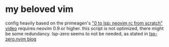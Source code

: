 # my beloved vim
config heavily based on the primeagen's ["0 to lsp: neovim rc from scratch" video](https://www.youtube.com/watch?v=w7i4amO_zaE)
requires neovim 0.9 or higher.
this script is not optimized, there might be some redundancy.
lsp-zero seems to not be needed, as stated in [lsp-zero.nvim blog](https://lsp-zero.netlify.app/v3.x/blog/theprimeagens-config-from-2022.html)

